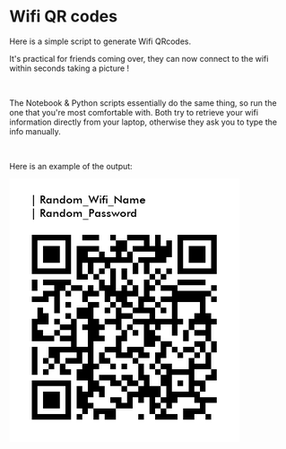 <h1>Wifi QR codes</h1>

Here is a simple script to generate Wifi QRcodes. 

It's practical for friends coming over, they can now connect to the wifi within seconds taking a picture !

<br/>

The Notebook & Python scripts essentially do the same thing, so run the one that you're most comfortable with. Both try to retrieve your wifi information directly from your laptop, otherwise they ask you to type the info manually.

<br/>

Here is an example of the output:

![Wifi QRcode Example](https://github.com/paulcourty/Wifi_QRcode_generator/blob/main/Wifi%20Random.png)